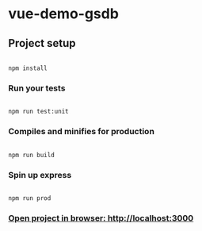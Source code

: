 
# vue-demo-gsdb

  

## Project setup

```

npm install

```

  

### Run your tests

```

npm run test:unit

```

  

### Compiles and minifies for production

```

npm run build

```

  

### Spin up express

```

npm run prod

```

### [Open project in browser:  http://localhost:3000](http://localhost:3000)

